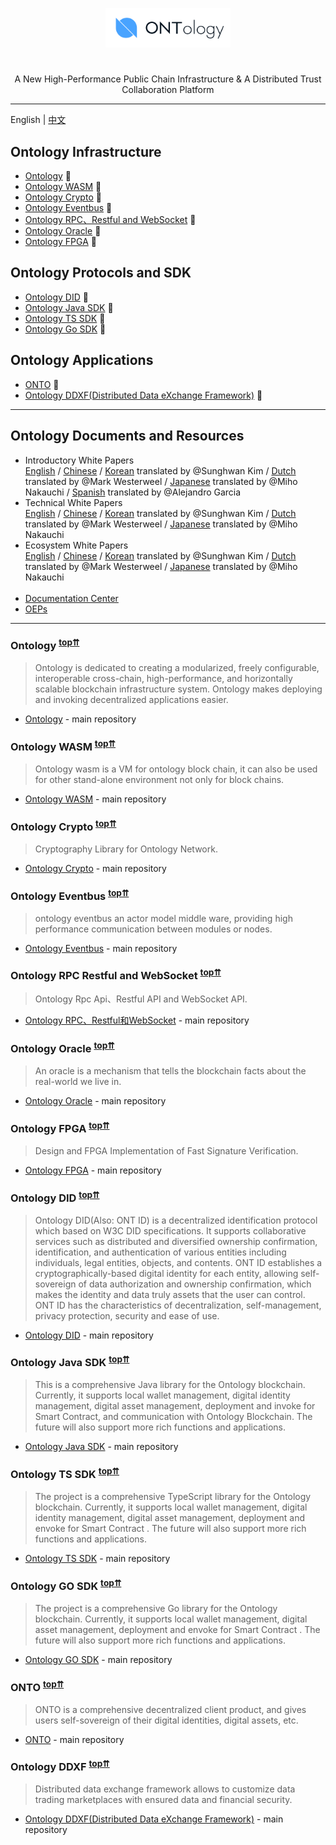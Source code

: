 <p align="center">
  <img
    src="https://github.com/ontio/documentation/blob/master/zh-CN/Ontology.png"
    width="200px"
  >
</p>
<h1 align="center"></h1>
<p align="center">
  A New High-Performance Public Chain Infrastructure & A Distributed Trust Collaboration Platform
</p>

---

English | [中文](/zh-CN/README.md)

## Ontology Infrastructure

- [Ontology](#Ontology) :hatching_chick:
- [Ontology WASM](#Ontology-wsam) :hatching_chick:
- [Ontology Crypto](#Ontology-crypto) :hatching_chick:
- [Ontology Eventbus](#Ontology-eventbus) :hatching_chick:
- [Ontology RPC、Restful and WebSocket](#Ontology-rpc-restful-and-websocket) :hatching_chick:
- [Ontology Oracle](#Ontology-oracle) :hatching_chick:
- [Ontology FPGA](#Ontology-fpga) :egg:

## Ontology Protocols and SDK

- [Ontology DID](#Ontology-did) :hatched_chick:
- [Ontology Java SDK](#Ontology-java-sdk) :hatched_chick:
- [Ontology TS SDK](#Ontology-ts-sdk) :hatched_chick:
- [Ontology Go SDK](#Ontology-go-sdk) :hatched_chick:

## Ontology Applications
- [ONTO](#onto) :hatching_chick:
- [Ontology DDXF(Distributed Data eXchange Framework)](#Ontology-ddxf) :hatched_chick:

---

## Ontology Documents and Resources

- Introductory White Papers<br/>[English](https://ont.io/wp/Ontology-Introductory-White-Paper-EN.pdf) / [Chinese](https://ont.io/wp/Ontology-Introductory-White-Paper-ZH.pdf) / [Korean](https://ont.io/wp/Ontology-Introductory-White-Paper-KR.pdf) translated by @Sunghwan Kim / [Dutch](https://github.com/ontio/documentation/blob/master/nl-NL/Introductory%20White%20Paper%20-%20Dutch%20V1.pdf) translated by @Mark Westerweel / [Japanese](https://github.com/ontio/documentation/blob/master/jp_JP/Ontology%20Introductory%20White%20Paper%20JP.pdf) translated by @Miho Nakauchi / [Spanish](https://github.com/ontio/documentation/blob/master/es-ES/Introductory%20White%20Paper%20-%20Spanish.pdf) translated by @Alejandro Garcia
- Technical White Papers<br/>[English](https://github.com/ontio/Documentation/blob/master/Ontology-technology-white-paper-EN.pdf) / [Chinese](https://ont.io/wp/Ontology-technology-white-paper-ZH.pdf) / [Korean](https://ont.io/wp/Ontology-technology-white-paper-KR.pdf) translated by @Sunghwan Kim / [Dutch](https://github.com/ontio/documentation/blob/master/nl-NL/Technology%20White%20Paper%20-%20Dutch%20V1.pdf) translated by @Mark Westerweel / [Japanese](https://github.com/ontio/documentation/blob/master/jp_JP/Ontology%20Technology%20White%20Paper%20JP.pdf) translated by @Miho Nakauchi
- Ecosystem White Papers<br/>[English](https://ont.io/wp/Ontology-Ecosystem-White-Paper-EN.pdf) / [Chinese](https://ont.io/wp/Ontology-Ecosystem-White-Paper-ZH.pdf) / [Korean](https://ont.io/wp/Ontology-Ecosystem-White-Paper-KR.pdf) translated by @Sunghwan Kim / [Dutch](https://github.com/ontio/documentation/blob/master/nl-NL/Ecosystem%20White%20Paper%20-%20Dutch%20V1.pdf) translated by @Mark Westerweel / [Japanese](https://github.com/ontio/documentation/blob/master/jp_JP/Ontology%20Ecosystem%20White%20Paper-JP.pdf) translated by @Miho Nakauchi<br><br>
- [Documentation Center](https://ontio.github.io/documentation/tutorial_for_developer_en.html)
- [OEPs](https://github.com/ontio/OEPs)

---

### <a name="Ontology"></a>Ontology <sup>[top⇈](#ontology-infrastructure)</sup>
> Ontology is dedicated to creating a modularized, freely configurable, interoperable cross-chain, high-performance, and horizontally scalable blockchain infrastructure system. Ontology makes deploying and invoking decentralized applications easier.
- [Ontology](https://github.com/ontio/ontology) - main repository

### <a name="Ontology-wsam"></a>Ontology WASM <sup>[top⇈](#ontology-infrastructure)</sup>
> Ontology wasm is a VM for ontology block chain, it can also be used for other stand-alone environment not only for block chains.
- [Ontology WASM](https://github.com/ontio/ontology-wasm) - main repository

### <a name="Ontology-crypto"></a>Ontology Crypto <sup>[top⇈](#ontology-infrastructure)</sup>
> Cryptography Library for Ontology Network.
- [Ontology Crypto](https://github.com/ontio/ontology-crypto) - main repository

### <a name="Ontology-eventbus"></a>Ontology Eventbus <sup>[top⇈](#ontology-infrastructure)</sup>
> ontology eventbus an actor model middle ware, providing high performance communication between modules or nodes.
- [Ontology Eventbus](https://github.com/ontio/ontology-eventbus) - main repository

### <a name="Ontology-rpc-restful-and-websocket"></a>Ontology RPC Restful and WebSocket <sup>[top⇈](#ontology-infrastructure)</sup>
> Ontology Rpc Api、Restful API and WebSocket API.
- [Ontology RPC、Restful和WebSocket](https://github.com/ontio/documentation/tree/master/ontology-API) - main repository

### <a name="Ontology-oracle"></a>Ontology Oracle <sup>[top⇈](#ontology-infrastructure)</sup>
> An oracle is a mechanism that tells the blockchain facts about the real-world we live in.
- [Ontology Oracle](https://github.com/ontio/ontology-oracle-py) - main repository

### <a name="Ontology-fpga"></a>Ontology FPGA <sup>[top⇈](#ontology-infrastructure)</sup>
> Design and FPGA Implementation of Fast Signature Verification.
- [Ontology FPGA](https://github.com/ontio/ontology-fpga) - main repository

### <a name="Ontology-did"></a>Ontology DID <sup>[top⇈](#ontology-infrastructure)</sup>
> Ontology DID(Also: ONT ID) is a decentralized identification protocol which based on W3C DID specifications. It supports collaborative services such as distributed and diversified ownership confirmation, identification, and authentication of various entities including individuals, legal entities, objects, and contents. ONT ID establishes a cryptographically-based digital identity for each entity, allowing self-sovereign of data authorization and ownership confirmation, which makes the identity and data truly assets that the user can control. ONT ID has the characteristics of decentralization, self-management, privacy protection, security and ease of use.
- [Ontology DID](https://github.com/ontio/ontology-DID) - main repository

### <a name="Ontology-java-sdk"></a>Ontology Java SDK <sup>[top⇈](#ontology-infrastructure)</sup>
> This is a comprehensive Java library for the Ontology blockchain. Currently, it supports local wallet management, digital identity management, digital asset management, deployment and invoke for Smart Contract, and communication with Ontology Blockchain. The future will also support more rich functions and applications.
- [Ontology Java SDK](https://github.com/ontio/ontology-java-sdk) - main repository

### <a name="Ontology-ts-sdk"></a>Ontology TS SDK <sup>[top⇈](#ontology-infrastructure)</sup>
> The project is a comprehensive TypeScript library for the Ontology blockchain. Currently, it supports local wallet management, digital identity management, digital asset management, deployment and envoke for Smart Contract . The future will also support more rich functions and applications.
- [Ontology TS SDK](https://github.com/ontio/ontology-ts-sdk) - main repository

### <a name="Ontology-go-sdk"></a>Ontology GO SDK <sup>[top⇈](#ontology-infrastructure)</sup>
> The project is a comprehensive Go library for the Ontology blockchain. Currently, it supports local wallet management, digital asset management, deployment and envoke for Smart Contract . The future will also support more rich functions and applications.
- [Ontology GO SDK](https://github.com/ontio/ontology-go-sdk) - main repository


### <a name="onto"></a>ONTO <sup>[top⇈](#ontology-infrastructure)</sup>
> ONTO is a comprehensive decentralized client product, and gives users self-sovereign of their digital identities, digital assets, etc.
- [ONTO](https://github.com/ontio/onto) - main repository

### <a name="Ontology-ddxf"></a>Ontology DDXF <sup>[top⇈](#ontology-infrastructure)</sup>
> Distributed data exchange framework allows to customize data trading marketplaces with ensured data and financial security.
- [Ontology DDXF(Distributed Data eXchange Framework)](https://github.com/ontio/ontology-ddxf) - main repository
